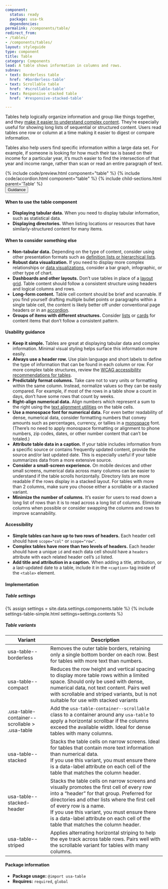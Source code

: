 ```yaml
---
component:
  status: ready
  package: usa-tk
  dependencies:
permalink: /components/table/
redirect_from:
- /tables/
- /components/tables/
layout: styleguide
type: component
title: Table
category: Components
lead: A table shows information in columns and rows.
subnav:
- text: Borderless table
  href: '#borderless-table'
- text: Scrollable table
  href: '#scrollable-table'
- text: Responsive stacked table
  href: '#responsive-stacked-table'

---
```

Tables help logically organize information and group like things together, and they [make it easier to understand complex content](https://www.plainlanguage.gov/guidelines/design/use-tables-to-make-complex-material-easier-to-understand/). They’re especially useful for showing long lists of sequential or structured content. Users read tables one row or column at a time making it easier to digest or compare information.

Tables also help users find specific information within a large data set. For example, if someone is looking for how much their tax is based on their income for a particular year, it’s much easier to find the intersection of that year and income range, rather than scan or read an entire paragraph of text.

<section class="site-component-section">
  {% include code/preview.html component="table" %}
  {% include code/accordion.html component="table" %}
  {% include child-sections.html parent='Table' %}

  <div class="usa-accordion usa-accordion--bordered site-accordion-docs">
    <button class="usa-button-unstyled usa-accordion__button"
        aria-expanded="true" aria-controls="table-docs">
      Guidance
    </button>
    <div id="table-docs" aria-hidden="false" class="usa-accordion__content site-component-usage">
      <h4>When to use the table component</h4>
      <ul class="usa-content-list">
        <li>
          <strong>Displaying tabular data.</strong> When you need to display tabular information, such as statistical data.
        </li>
        <li>
          <strong>Displaying directories.</strong> When listing locations or resources that have similarly-structured content for many items.
        </li>
      </ul>
      <h4>When to consider something else</h4>
      <ul class="usa-content-list">
        <li>
          <strong>Non-tabular data.</strong> Depending on the type of content,
          consider using other presentation formats such as <a title="USWDS Lists" href="{{ site.baseurl }}/components/typography/#lists">definition lists or
          hierarchical lists</a>.
        </li>
        <li>
          <strong>Robust data visualization.</strong> If you need to display more complex relationships or <a title="USWDS Data Visualizations" href="{{ site.baseurl }}/components/data-visualizations/">data visualizations</a>, consider a bar graph, infographic, or other type of chart.
        </li>
        <li>
          <strong>Dashboards and other layouts.</strong> Don’t use tables in place of a <a title="USWDS Layout Grid" href="{{ site.baseurl }}/utilities/layout-grid/">layout grid</a>. Table content should follow a consistent structure using headers and logical columns and rows.
        </li>
        <li>
          <strong>Long-form content.</strong> Table cell content should be brief and scannable. If you find yourself drafting multiple bullet points or paragraphs within a single table cell, the content is likely better off under conventional page headers or in an <a title="USWDS Accordion" href="{{ site.baseurl }}/components/accordion/">accordion</a>.
        </li>
        <li>
          <strong>Groups of items with different structures.</strong> Consider <a title="USWDS Lists" href="{{ site.baseurl }}/components/typography/#lists">lists</a> or <a title="USWDS Cards" href="{{ site.baseurl }}/components/card/">cards</a> for content items that don’t follow a consistent pattern.
        </li>
      </ul>
      <h4>Usability guidance</h4>
      <ul class="usa-content-list">
        <li>
          <strong>Keep it simple.</strong> Tables are great at displaying tabular data and complex information. Minimal visual styling helps surface this information more easily.
        </li>
        <li>
          <strong>Always use a header row.</strong> Use plain language and short labels to define the type of information that can be found in each column or row. For more complex table structures, review the <a href="https://www.w3.org/WAI/tutorials/tables/" title="WC3 Web Accessibility Tables Tutorial">WCAG accessibility recommendations for tables</a>.
        </li>
        <li>
          <strong>Predictably format columns.</strong> Take care not to vary units or formatting within the same column. Instead, normalize values so they can be easily compared. For example, if most of the rows in a table show a count in days, don’t have some rows that count by weeks.
        </li>
        <li>
          <strong>Right-align numerical data.</strong> Align numbers which represent a sum to the right using the <a title="USWDS Paragraph Style Utilities" href="{{ site.baseurl }}/utilities/paragraph-styles/#text-align" >text alignment utilities</a> on the table cells.
        </li>
        <li>
          <strong>Use a monospace font for numerical data.</strong> For even better readability of dense, numerical data, consider formatting numbers that convey amounts such as percentages, currency, or tallies in a <a href="{{ site.baseurl }}/design-tokens/typesetting/font-family/#available-font-families" title="USWDS Font Families">monospace</a> font. (There’s no need to apply monospace formatting or alignment to phone numbers, zip codes, dates, or other number content that can’t be totaled.)
        </li>
        <li>
          <strong>Attribute table data in a caption.</strong> If your table includes information from a specific source or contains frequently updated content, provide the source and/or last updated date. This is especially useful if your table summarizes data from a more extensive source.
        </li>
        <li>
          <strong>Consider a small-screen experience.</strong> On mobile devices and other small screens, numerical data across many columns can be easier to understand if the table scrolls horizontally. Directory lists are more readable if the rows display in a stacked layout. For tables with more than 2 columns, make sure you choose either a scrollable or a stacked variant.
        </li>
        <li>
          <strong>Minimize the number of columns.</strong> It’s easier for users to read down a long list of rows than it is to read across a long list of columns. Eliminate columns when possible or consider swapping the columns and rows to improve scannability.
        </li>
      </ul>
      <h4 class="usa-heading">Accessibility</h4>
      <ul class="usa-content-list">
        <li>
          <strong>Simple tables can have up to two rows of headers.</strong> Each header cell should have <code>scope=<wbr>"col"</code> or <code>scope=<wbr>"row"</code>.
        </li>
        <li>
          <strong>Complex tables have more than two levels of headers.</strong> Each header should have a unique <code>id</code> and each data cell should have a <code>headers</code> attribute with each related header cell’s <code>id</code> listed.
        </li>
        <li>
          <strong>Add title and attribution in a caption.</strong> When adding a title, attribution, or a last-updated date to a table, include it in the <code>&lt;caption&gt;</code> tag inside of the <code>&lt;table&gt;</code> element.
        </li>
      </ul>
      <h4 class="usa-heading">Implementation</h4>
      <h5 id="component-settings">Table settings</h5>
      {% assign settings = site.data.settings.components.table %}
      {% include settings-table-simple.html
        settings=settings.contents
      %}
      <h5 id="component-variants">Table variants</h5>
      <table class="usa-table--borderless site-table-responsive site-table-simple" aria-labelledby="component-variants">
        <thead>
          <tr>
            <th scope="col" class="flex-6">Variant</th>
            <th scope="col" class="flex-6">Description</th>
          </tr>
        </thead>
        <tbody class="font-mono-2xs">
          <tr>
            <td data-title="Variant" class="flex-6">usa-table--borderless</td>
            <td data-title="Description" class="flex-6">
              <span class="font-lang-3xs">
                Removes the outer table borders, retaining only a single bottom border on each row. Best for tables with more text than numbers.
              </span>
            </td>
          </tr>
          <tr>
            <td data-title="Variant" class="flex-6">usa-table--compact</td>
            <td data-title="Description" class="flex-6">
              <span class="font-lang-3xs">
                Reduces the row height and vertical spacing to display more table rows within a limited space. Should only be used with dense, numerical data, not text content. Pairs well with scrollable and striped variants, but is not suitable for use with stacked variants
              </span>
            </td>
          </tr>
          <tr>
            <td data-title="Variant" class="flex-6">.usa-table-container--scrollable > .usa-table</td>
            <td data-title="Description" class="flex-6">
              <span class="font-lang-3xs">
                Add the <code>usa-table-container--scrollable</code> class to a container around any <code>usa-table</code> to apply a horizontal scrollbar if the columns exceed the available width. Ideal for dense tables with many columns.
              </span>
            </td>
          </tr>
          <tr>
            <td data-title="Variant" class="flex-6">usa-table--stacked</td>
            <td data-title="Description" class="flex-6">
              <span class="font-lang-3xs">
                Stacks the table cells on narrow screens. Ideal for tables that contain more text information than numerical data. <br> If you use this variant, you must ensure there is a data-label attribute on each cell of the table that matches the column header.
              </span>
            </td>
          </tr>
          <tr>
            <td data-title="Variant" class="flex-6">usa-table--stacked-header</td>
            <td data-title="Description" class="flex-6">
              <span class="font-lang-3xs">
                Stacks the table cells on narrow screens and visually promotes the first cell of every row into a “header” for that group. Preferred for directories and other lists where the first cell of every row is a name.<br> If you use this variant, you must ensure there is a data-label attribute on each cell of the table that matches the column header.
              </span>
            </td>
          </tr>
          <tr>
            <td data-title="Variant" class="flex-6">usa-table--striped</td>
            <td data-title="Description" class="flex-6">
              <span class="font-lang-3xs">
                Applies alternating horizontal striping to help the eye track across table rows. Pairs well with the scrollable variant for tables with many columns.
              </span>
            </td>
          </tr>
        </tbody>
      </table>
      <h4 class="usa-heading">Package information</h4>
      <ul class="usa-content-list">
        <li>
          <strong>Package usage:</strong> <code>@import usa-table</code>
        </li>
        <li>
          <strong>Requires:</strong> <code>required</code>, <code>global</code>
        </li>
      </ul>
    </div>
  </div>
</section>
